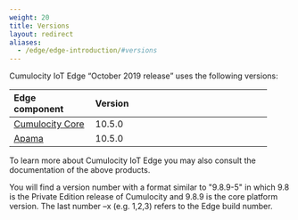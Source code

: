 ```yaml
---
weight: 20
title: Versions
layout: redirect
aliases:
  - /edge/edge-introduction/#versions
---
```


Cumulocity IoT Edge “October 2019 release” uses the following versions:

|<div style="width:130px">Edge component</div>|<div style="width:300px">Version</div>|
|:---|:---|
|[Cumulocity Core](/concepts)|10.5.0|
|[Apama](/apama)|10.5.0|

To learn more about Cumulocity IoT Edge you may also consult the documentation of the above products.

You will find a version number with a format similar to "9.8.9-5" in which 9.8 is the Private Edition release of Cumulocity and 9.8.9 is the core platform version. The last number –x (e.g. 1,2,3) refers to the Edge build number.

